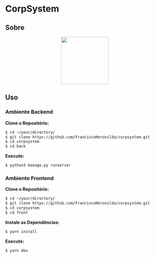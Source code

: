 # CorpSystem

## Sobre

<div align="center"><img width="auto" height="150px" src="https://external-content.duckduckgo.com/iu/?u=https%3A%2F%2Fmedia.licdn.com%2Fdms%2Fimage%2FC4D0BAQG6wmpqdawwBw%2Fcompany-logo_200_200%2F0%2F1608148507380%3Fe%3D2147483647%26v%3Dbeta%26t%3D5gSWPwPJuEw17EWNhixoLpGX2rYV1EapD4BKMxojMJg&f=1&nofb=1&ipt=c5db73f7baffe65e6e1208d2cddc7156d072bfe51ab9a69068b8c28e90a09cb5&ipo=images"/></div>

## Uso

### Ambiente Backend

**Clone o Repositório:**

```bash
$ cd ~/your/directory/
$ git clone https://github.com/FranciscoHeronildo/corpsystem.git
$ cd corpsystem
$ cd back
```

**Execute:**

```bash
$ python3 manage.py runserver
```

### Ambiente Frontend

**Clone o Repositório:**

```bash
$ cd ~/your/directory/
$ git clone https://github.com/FranciscoHeronildo/corpsystem.git
$ cd corpsystem
$ cd front
```

**Instale as Dependências:**

```bash
$ yarn install
```

**Execute:**

```bash
$ yarn dev
```
